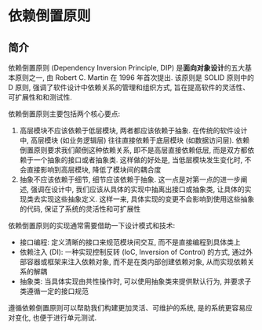 # 依赖倒置原则

## 简介

依赖倒置原则 (Dependency Inversion Principle, DIP) 是**面向对象设计**的五大基本原则之一, 由 Robert C. Martin 在 1996 年首次提出. 该原则是 SOLID 原则中的 D 原则, 强调了软件设计中依赖关系的管理和组织方式, 旨在提高软件的灵活性、可扩展性和和测试性.

依赖倒置原则主要包括两个核心要点:

1. 高层模块不应该依赖于低层模块, 两者都应该依赖于抽象. 在传统的软件设计中, 高层模块 (如业务逻辑层) 往往直接依赖于底层模块 (如数据访问层). 依赖倒置原则要求我们颠倒这种依赖关系, 即不是高层直接依赖低层, 而是双方都依赖于一个抽象的接口或者抽象类. 这样做的好处是, 当低层模块发生变化时, 不会直接影响到高层模块, 降低了模块间的耦合度
2. 抽象不应该依赖于细节, 细节应该依赖于抽象. 这一点是对第一点的进一步阐述, 强调在设计中, 我们应该从具体的实现中抽离出接口或抽象类, 让具体的实现类去实现这些抽象定义. 这样一来, 具体实现的变更不会影响到使用这些抽象的代码, 保证了系统的灵活性和可扩展性

依赖倒置原则的实现通常需要借助一下设计模式和技术:

- 接口编程: 定义清晰的接口来规范模块间交互, 而不是直接编程到具体类上
- 依赖注入 (DI): 一种实现控制反转 (IoC, Inversion of Control) 的方式, 通过外部容器或框架来注入依赖对象, 而不是在类内部创建依赖对象, 从而实现依赖关系的解耦
- 抽象类: 当具体实现由共性操作时, 可以使用抽象类来提供默认行为, 并要求子类遵循一定的接口规范

遵循依赖倒置原则可以帮助我们构建更加灵活、可维护的系统, 是的系统更容易应对变化, 也便于进行单元测试.
